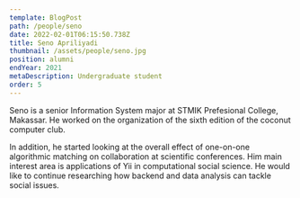 ```yaml
---
template: BlogPost
path: /people/seno
date: 2022-02-01T06:15:50.738Z
title: Seno Apriliyadi
thumbnail: /assets/people/seno.jpg
position: alumni
endYear: 2021
metaDescription: Undergraduate student
order: 5
---
```


Seno is a senior Information System major at STMIK Prefesional College, Makassar. He worked on the organization of the sixth edition of the coconut computer club.

In addition, he started looking at the overall effect of one-on-one algorithmic matching on collaboration at scientific conferences.
Him main interest area is applications of Yii in computational social science. He would like to continue researching how backend and data analysis can tackle social issues.
